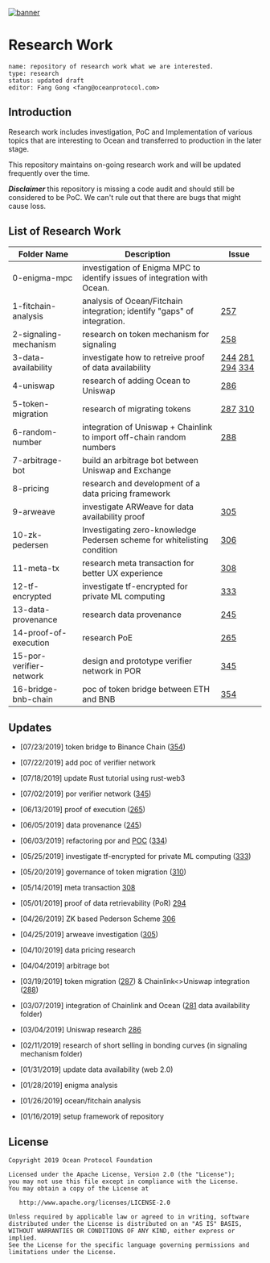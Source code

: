 [![banner](https://raw.githubusercontent.com/oceanprotocol/art/master/github/repo-banner%402x.png)](https://oceanprotocol.com)

# Research Work 

```
name: repository of research work what we are interested.
type: research
status: updated draft
editor: Fang Gong <fang@oceanprotocol.com>
```

## Introduction

Research work includes investigation, PoC and Implementation of various topics that are interesting to Ocean and transferred to production in the later stage.

This repository maintains on-going research work and will be updated frequently over the time. 

***Disclaimer*** this repository is missing a code audit and should still be considered to be PoC. We can't rule out that there are bugs that might cause loss.

## List of Research Work

Folder Name   |  Description | Issue |
--- | ---| ---|
0-enigma-mpc |  investigation of Enigma MPC to identify issues of integration with Ocean. | 
1-fitchain-analysis | 	analysis of Ocean/Fitchain integration; identify "gaps" of integration. | [257](https://github.com/oceanprotocol/ocean/issues/257) |
2-signaling-mechanism  | research on token mechanism for signaling | [258](https://github.com/oceanprotocol/ocean/issues/258)|
3-data-availability | investigate how to retreive proof of data availability | [244](https://github.com/oceanprotocol/ocean/issues/244) [281](https://github.com/oceanprotocol/ocean/issues/281) [294](https://github.com/oceanprotocol/ocean/issues/294) [334](https://github.com/oceanprotocol/ocean/issues/334) |
4-uniswap | research of adding Ocean to Uniswap | [286](https://github.com/oceanprotocol/ocean/issues/286) |
5-token-migration | research of migrating tokens | [287](https://github.com/oceanprotocol/ocean/issues/287) [310](https://github.com/oceanprotocol/ocean/issues/310)
6-random-number | integration of Uniswap + Chainlink to import off-chain random numbers | [288](https://github.com/oceanprotocol/ocean/issues/288)
7-arbitrage-bot | build an arbitrage bot between Uniswap and Exchange | 
8-pricing | research and development of a data pricing framework | |
9-arweave | investigate ARWeave for data availability proof | [305](https://github.com/oceanprotocol/ocean/issues/305) |
10-zk-pedersen | Investigating zero-knowledge Pedersen scheme for whitelisting condition|[306](https://github.com/oceanprotocol/ocean/issues/306)|
11-meta-tx | research meta transaction for better UX experience | [308](https://github.com/oceanprotocol/ocean/issues/308)
12-tf-encrypted | investigate tf-encrypted for private ML computing | [333](https://github.com/oceanprotocol/ocean/issues/333)
13-data-provenance | research data provenance | [245](https://github.com/oceanprotocol/ocean/issues/245) |
14-proof-of-execution | research PoE | [265](https://github.com/oceanprotocol/ocean/issues/265) |
15-por-verifier-network | design and prototype verifier network in POR | [345](https://github.com/oceanprotocol/ocean/issues/345) |
16-bridge-bnb-chain | poc of token bridge between ETH and BNB | [354](https://github.com/oceanprotocol/ocean/issues/354) |

## Updates

* [07/23/2019] token bridge to Binance Chain ([354](https://github.com/oceanprotocol/ocean/issues/354))

* [07/22/2019] add poc of verifier network

* [07/18/2019] update Rust tutorial using rust-web3

* [07/02/2019] por verifier network ([345](https://github.com/oceanprotocol/ocean/issues/345))

* [06/13/2019] proof of execution ([265](https://github.com/oceanprotocol/ocean/issues/265))

* [06/05/2019] data provenance ([245](https://github.com/oceanprotocol/ocean/issues/245))

* [06/03/2019] refactoring por and [POC](03-data-availability/web2-compact-por/por-refactoring) ([334](https://github.com/oceanprotocol/ocean/issues/334))

* [05/25/2019] investigate tf-encrypted for private ML computing  ([333](https://github.com/oceanprotocol/ocean/issues/333))

* [05/20/2019] governance of token migration ([310](https://github.com/oceanprotocol/ocean/issues/310)) 

* [05/14/2019] meta transaction [308](https://github.com/oceanprotocol/ocean/issues/308)

* [05/01/2019] proof of data retrievability (PoR) [294](https://github.com/oceanprotocol/ocean/issues/294)

* [04/26/2019] ZK based Pederson Scheme [306](https://github.com/oceanprotocol/ocean/issues/306)

* [04/25/2019] arweave investigation ([305](https://github.com/oceanprotocol/ocean/issues/305))

* [04/10/2019] data pricing research

* [04/04/2019] arbitrage bot

* [03/19/2019] token migration ([287](https://github.com/oceanprotocol/ocean/issues/287)) & Chainlink<>Uniswap integration ([288](https://github.com/oceanprotocol/ocean/issues/288))

* [03/07/2019] integration of Chainlink and Ocean ([281](https://github.com/oceanprotocol/ocean/issues/281) data availability folder)

* [03/04/2019] Uniswap research [286](https://github.com/oceanprotocol/ocean/issues/286)

* [02/11/2019] research of short selling in bonding curves (in signaling mechanism folder)

* [01/31/2019] update data availability (web 2.0)

* [01/28/2019] enigma analysis

* [01/26/2019] ocean/fitchain analysis

* [01/16/2019] setup framework of repository


## License

```
Copyright 2019 Ocean Protocol Foundation

Licensed under the Apache License, Version 2.0 (the "License");
you may not use this file except in compliance with the License.
You may obtain a copy of the License at

   http://www.apache.org/licenses/LICENSE-2.0

Unless required by applicable law or agreed to in writing, software
distributed under the License is distributed on an "AS IS" BASIS,
WITHOUT WARRANTIES OR CONDITIONS OF ANY KIND, either express or implied.
See the License for the specific language governing permissions and
limitations under the License.
```


